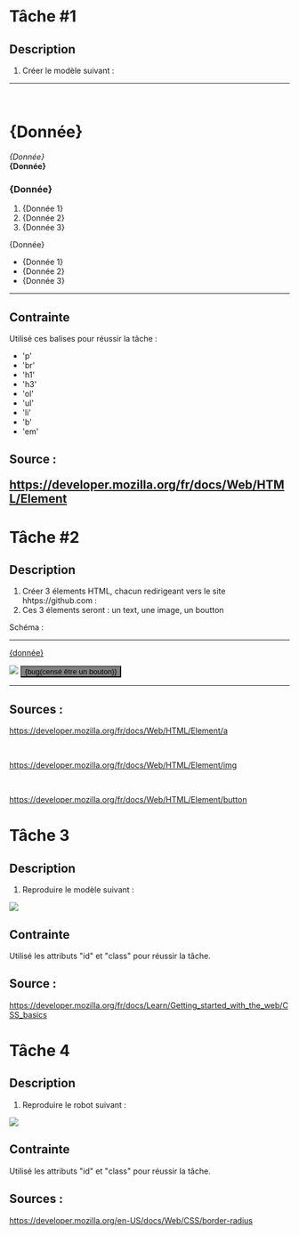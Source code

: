 <h1>Tâche #1</h1>
<h2>Description</h2>
<ol>
    <li>Créer le modèle suivant : </li>
</ol>


<hr>
<br>
    <h1>{Donnée}</h1>
    <em>{Donnée}</em>
<br>
<b>{Donnée}</b>
<br>
<h3>{Donnée}</h3>
<ol>
    <li>{Donnée 1}</li>
    <li>{Donnée 2}</li>
    <li>{Donnée 3}</li>
</ol>
<p>{Donnée}</p>
<ul>
    <li>{Donnée 1}</li>
    <li>{Donnée 2}</li>
    <li>{Donnée 3}</li>
</ul>
<hr>
<h3>
<h2>Contrainte</h2>
<p>Utilisé ces balises pour réussir la tâche :</p>
<ul>
    <li>'p'</li>
    <li>'br'</li>
    <li>'h1'</li>
    <li>'h3'</li>
    <li>'ol'</li>
    <li>'ul'</li>
    <li>'li'</li>
    <li>'b'</li>
    <li>'em'</li>
</ul>
<h2>Source : <a href="https://developer.mozilla.org/fr/docs/Web/HTML/Element"><p>https://developer.mozilla.org/fr/docs/Web/HTML/Element<p></a></h2>
<h1>Tâche #2</h1>
<h2>Description</h2>
<ol>
    <li>Créer 3 élements HTML, chacun redirigeant vers le site hhtps://github.com : </ul>
    <li>Ces 3 élements seront : un text, une image, un boutton</ul>
</ol>
<p>Schéma :</p>
<hr>
<a href="https://github.com"><p>{donnée}</p></a>
<a href="https://github.com" ><img src="./Capture d'écran_20221104_175501.png"></a>
<a href="https://github.com"><button style="background-color: grey">{bug(censé être un bouton)}</button></a>
<hr>
<h2>Sources : </h2>
<a href="https://developer.mozilla.org/fr/docs/Web/HTML/Element/a"><p>https://developer.mozilla.org/fr/docs/Web/HTML/Element/a</p></a>
<br>
<a href="https://developer.mozilla.org/fr/docs/Web/HTML/Element/img"><p>https://developer.mozilla.org/fr/docs/Web/HTML/Element/img</p></a>
<br>
<a href="https://developer.mozilla.org/fr/docs/Web/HTML/Element/button"><p>https://developer.mozilla.org/fr/docs/Web/HTML/Element/button</p></a>
<h1>Tâche 3</h1>
<h2>Description</h2>
<ol>
    <li>Reproduire le modèle suivant : </li>
</ol>
<img src="Capture d'écran_20221104_203724.png">
<h2>Contrainte</h2>
<p>Utilisé les attributs "id" et "class" pour réussir la tâche.</p>
<h2>Source : </h2>
<a href="https://developer.mozilla.org/fr/docs/Learn/Getting_started_with_the_web/CSS_basics" >https://developer.mozilla.org/fr/docs/Learn/Getting_started_with_the_web/CSS_basics</a>
<h1>Tâche 4</h1>
<h2>Description</h2>
<ol>
    <li>Reproduire le robot suivant : </li>
</ol>
<img src="./Capture d'écran_20221104_204657.png">
<h2>Contrainte</h2>
<p>Utilisé les attributs "id" et "class" pour réussir la tâche.</p>
<h2>Sources : </h2>
<a href="https://developer.mozilla.org/en-US/docs/Web/CSS/border-radius" >https://developer.mozilla.org/en-US/docs/Web/CSS/border-radius</a>